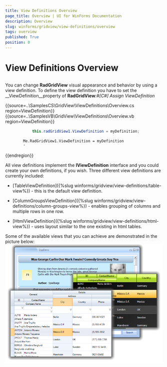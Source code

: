 ```yaml
---
title: View Definitions Overview
page_title: Overview | UI for WinForms Documentation
description: Overview
slug: winforms/gridview/view-definitions/overview
tags: overview
published: True
position: 0
---
```


# View Definitions Overview



## 

You can change __RadGridView__ visual appearance and behavior by using a view definition. To define the view definition you have to set the __ViewDefinition__property of __RadGridView__:#_[C#] Assign ViewDefinition_

	



{{source=..\SamplesCS\GridView\ViewDefinitions\Overview.cs region=ViewDefinition}} 
{{source=..\SamplesVB\GridView\ViewDefinitions\Overview.vb region=ViewDefinition}} 

````C#
            this.radGridView1.ViewDefinition = myDefinition;
````
````VB.NET
        Me.RadGridView1.ViewDefinition = myDefinition
        '
````

{{endregion}} 




All view definitions implement the __IViewDefinition__ interface and you could create your own definitions, if you wish. Three different view definitions are currently included: 

* [TableViewDefinition]({%slug winforms/gridview/view-definitions/table-view%}) 
            - this is the default view definition.

* [ColumnGroupsViewDefinition]({%slug winforms/gridview/view-definitions/column-groups-view%}) 
            - enables grouping of columns and multiple rows in one row.

* [HtmlViewDefinition]({%slug winforms/gridview/view-definitions/html-view%}) -
            uses layout similar to the one existing in html tables.

Some of the available views that you can achieve are demonstrated in the picture below:
		![gridview-viewdefinitions-overview 001](images/gridview-viewdefinitions-overview001.png)
